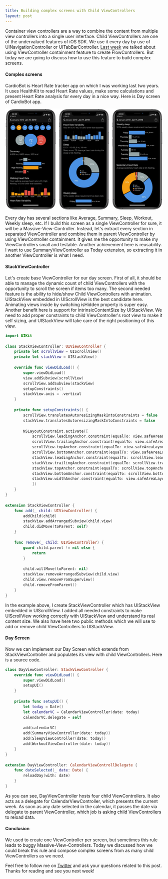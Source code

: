 ```yaml
---
title: Building complex screens with Child ViewControllers
layout: post
---
```


Container view controllers are a way to combine the content from multiple view controllers into a single user interface. Child ViewControllers are one of the undervalued features of iOS SDK. We use it every day by use of UINavigationController or UITabBarController. [Last week](/2019/02/20/navigation-with-flow-controllers/) we talked about using ViewController containment feature to create FlowControllers. But today we are going to discuss how to use this feature to build complex screens.

#### Complex screens
CardioBot is Heart Rate tracker app on which I was working last two years. It uses HealthKit to read Heart Rate values, make some calculations and present Heart Rate analysis for every day in a nice way. Here is Day screen of CardioBot app.

![CardioBot](/public/cardiobot.jpg)

Every day has several sections like Average, Summary, Sleep, Workout, Weekly sleep, etc. If I build this screen as a single ViewController for sure, it will be a Massive-View-Controller. Instead, let's extract every section in separated ViewController and combine them in parent ViewController by using ViewController containment. It gives me the opportunity to make my ViewControllers small and testable. Another achievement here is reusability. I want to use SummaryViewController as Today extension, so extracting it in another ViewController is what I need.

#### StackViewController
Let's create base ViewController for our day screen. First of all, it should be able to manage the dynamic count of child ViewControllers with the opportunity to scroll the screen if items too many. The second needed feature is the ability to hide/show Child ViewControllers with animation. UIStackView embedded in UIScrollView is the best candidate here. Animating views inside by switching isHidden property is super easy. Another benefit here is support for intrinsicContentSize by UIStackView. We need to add proper constraints to child ViewController's root view to make it self sizing, and UIStackView will take care of the right positioning of this view.

```swift
import UIKit

class StackViewController: UIViewController {
    private let scrollView = UIScrollView()
    private let stackView = UIStackView()

    override func viewDidLoad() {
        super.viewDidLoad()
        view.addSubview(scrollView)
        scrollView.addSubview(stackView)
        setupConstraints()
        stackView.axis = .vertical
    }

    private func setupConstraints() {
        scrollView.translatesAutoresizingMaskIntoConstraints = false
        stackView.translatesAutoresizingMaskIntoConstraints = false

        NSLayoutConstraint.activate([
            scrollView.leadingAnchor.constraint(equalTo: view.safeAreaLayoutGuide.leadingAnchor),
            scrollView.trailingAnchor.constraint(equalTo: view.safeAreaLayoutGuide.trailingAnchor),
            scrollView.topAnchor.constraint(equalTo: view.safeAreaLayoutGuide.topAnchor),
            scrollView.bottomAnchor.constraint(equalTo: view.safeAreaLayoutGuide.bottomAnchor),
            stackView.leadingAnchor.constraint(equalTo: scrollView.leadingAnchor),
            stackView.trailingAnchor.constraint(equalTo: scrollView.trailingAnchor),
            stackView.topAnchor.constraint(equalTo: scrollView.topAnchor),
            stackView.bottomAnchor.constraint(equalTo: scrollView.bottomAnchor),
            stackView.widthAnchor.constraint(equalTo: view.safeAreaLayoutGuide.widthAnchor)
            ])
    }
}

extension StackViewController {
    func add(_ child: UIViewController) {
        addChild(child)
        stackView.addArrangedSubview(child.view)
        child.didMove(toParent: self)
    }

    func remove(_ child: UIViewController) {
        guard child.parent != nil else {
            return
        }

        child.willMove(toParent: nil)
        stackView.removeArrangedSubview(child.view)
        child.view.removeFromSuperview()
        child.removeFromParent()
    }
}
```

In the example above, I create StackViewController which has UIStackView embedded in UIScrollView. I added all needed constraints to make UIScrollView working correctly with UIStackView and understand its real content size. We also have here two public methods which we will use to add or remove child ViewControllers to UIStackView.

#### Day Screen
Now we can implement our Day Screen which extends from StackViewController and populates its view with child ViewControllers. Here is a source code.

```swift
class DayViewController: StackViewController {
    override func viewDidLoad() {
        super.viewDidLoad()
        setupUI()
    }

    private func setupUI() {
        let today = Date()
        let calendarVC = CalendarViewController(date: today)
        calendarVC.delegate = self

        add(calendarVC)
        add(SummaryViewController(date: today))
        add(SleepViewController(date: today))
        add(WorkoutViewController(date: today))
    }
}

extension DayViewController: CalendarViewControllDelegate {
    func dateSelected(_ date: Date) {
        reloadDay(with: date)
    }
}
```

As you can see, DayViewController hosts four child ViewControllers. It also acts as a delegate for CalendarViewController, which presents the current week. As soon as any date selected in the calendar, it passes the date via delegate to parent ViewController, which job is asking child ViewControllers to reload data.

#### Conclusion
We used to create one ViewController per screen, but sometimes this rule leads to buggy Massive-View-Controllers. Today we discussed how we could break this rule and compose complex screens from as many child ViewControllers as we need.

Feel free to follow me on [Twitter](https://twitter.com/mecid) and ask your questions related to this post. Thanks for reading and see you next week!